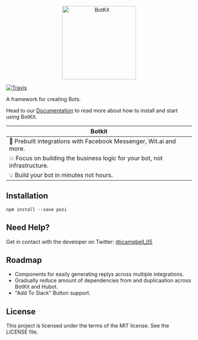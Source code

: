 <p align="center">
<img alt="BotKit" src="http://pozi-js.github.io/Pozi/Images/Logo.png" height="200" />
</p>

[![Travis](https://img.shields.io/travis/Pozi-js/Pozi.svg?maxAge=2592000)](https://travis-ci.org/Pozi-js/Pozi)

A framework for creating Bots.

Head to our [Documentation](https://github.com/Pozi-js/Pozi/wiki) to read more about how to install and start using BotKit.

| Botkit        |
| ------------- |
| :rocket: Prebuilt integrations with Facebook Messenger, Wit.ai and more. |
| :boom: Focus on building the business logic for your bot, not infrastructure. |
| :bulb: Build your bot in minutes not hours. |

## Installation

```
npm install --save pozi
```

## Need Help?

Get in contact with the developer on Twitter: [@jcampbell_05](https://twitter.com/jcampbell_05)

## Roadmap

- Components for easily generating replys across multiple integrations.
- Gradually reduce amount of dependencies from and duplicaation across BotKit and Hubot.
- "Add To Slack" Button support.

## License

This project is licensed under the terms of the MIT license. See the LICENSE file.
